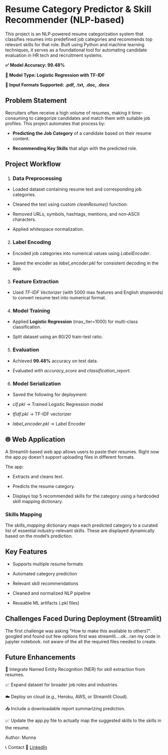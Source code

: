 # Resume Category Predictor & Skill Recommender (NLP-based)

This project is an NLP-powered resume categorization system that classifies resumes into predefined job categories and recommends top relevant skills for that role. Built using Python and machine learning techniques, it serves as a foundational tool for automating candidate evaluation in HR tech and recruitment systems.

**✅ Model Accuracy: 99.48%**

**🎯 Model Type: Logistic Regression with TF-IDF**

**📄 Input Formats Supported: .pdf, .txt, .doc, .docx**

## **Problem Statement**
Recruiters often receive a high volume of resumes, making it time-consuming to categorize candidates and match them with suitable job profiles. This project automates that process by:

- **Predicting the Job Category** of a candidate based on their resume content.

- **Recommending Key Skills** that align with the predicted role.

## **Project Workflow**
1. ### **Data Preprocessing**
- Loaded dataset containing resume text and corresponding job categories.

- Cleaned the text using custom *cleanResume()* function:

- Removed URLs, symbols, hashtags, mentions, and non-ASCII characters.

- Applied whitespace normalization.

2. ### **Label Encoding**
- Encoded job categories into numerical values using *LabelEncoder*.

- Saved the encoder as *label_encoder.pkl* for consistent decoding in the app.

3. ### **Feature Extraction**
- Used *TF-IDF Vectorizer* (with 5000 max features and English stopwords) to convert resume text into numerical format.

4. ### **Model Training**
- Applied **Logistic Regression** (max_iter=1000) for multi-class classification.

- Split dataset using an 80/20 train-test ratio.

5. ### **Evaluation**
- Achieved **99.48%** accuracy on test data.

- Evaluated with *accuracy_score* and *classification_report*.

6. ### **Model Serialization**
- Saved the following for deployment:

- *clf.pkl* -> Trained Logistic Regression model

- *tfidf.pkl* -> TF-IDF vectorizer

- *label_encoder.pkl* -> Label Encoder

## 🌐 **Web Application**
A Streamlit-based web app allows users to paste their resumes. Right now the app.py doesn't support uploading files in different formats.

The app:

- Extracts and cleans text.

- Predicts the resume category.

- Displays top 5 recommended skills for the category using a hardcoded skill mapping dictionary.

### **Skills Mapping**
The *skills_mapping* dictionary maps each predicted category to a curated list of essential industry-relevant skills. These are displayed dynamically based on the model’s prediction.

## Key Features
- Supports multiple resume formats

- Automated category prediction

- Relevant skill recommendations

- Cleaned and normalized NLP pipeline

- Reusable ML artifacts (.pkl files)

## Challenges Faced During Deployment (Streamlit)
The first challenge was asking "How to make this available to others?". googled and found out few options first was streamlit....ok...ran my code in jupyter notebook. not aware of the all the required files needed to create. 


## Future Enhancements
🧠 Integrate Named Entity Recognition (NER) for skill extraction from resumes.

📈 Expand dataset for broader job roles and industries.

☁️ Deploy on cloud (e.g., Heroku, AWS, or Streamlit Cloud).

📥 Include a downloadable report summarizing prediction.

📈 Update the app.py file to actually map the suggested skills to the skills in the resume.

Author: Munna

📞 Contact 🔗 [LinkedIn](http://linkedin.com/in/munna-a4ab07253)